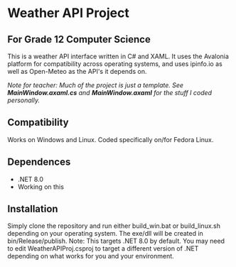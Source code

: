 # Weather API Project
## For Grade 12 Computer Science
This is a weather API interface written in C# and XAML. It uses the Avalonia platform for compatibility across operating systems, and uses ipinfo.io as well as Open-Meteo as the API's it depends on.

*Note for teacher: Much of the project is just a template. See **MainWindow.axaml.cs** and **MainWindow.axaml** for the stuff I coded personally.*

## Compatibility
Works on Windows and Linux. Coded specifically on/for Fedora Linux.

## Dependences
- .NET 8.0
- Working on this

## Installation
Simply clone the repository and run either build_win.bat or build_linux.sh depending on your operating system. The exe/dll will be created in bin/Release/publish.
Note: This targets  .NET 8.0 by default. You may need to edit WeatherAPIProj.csproj to target a different version of .NET depending on what works for you and your environment.
